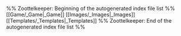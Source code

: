 %% Zoottelkeeper: Beginning of the autogenerated index file list  %%
 [[Game/_Game|_Game]]
 [[Images/_Images|_Images]]
 [[Templates/_Templates|_Templates]]
%% Zoottelkeeper: End of the autogenerated index file list  %%
